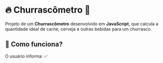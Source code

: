 # 🔥 Churrascômetro 🥩

Projeto de um <strong>Churrascômetro</strong> desenvolvido em <strong>JavaScript</strong>, que calcula a quantidade ideal de carne, cerveja e outras bebidas para um churrasco.


## 📌 Como funciona?

O usuário informa:
✅
